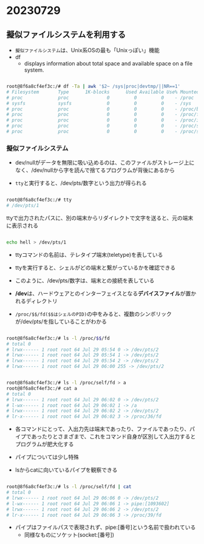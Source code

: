# 20230729

## 擬似ファイルシステムを利用する

- `擬似ファイルシステム`は、Unix系OSの最も「Unixっぽい」機能
- df
  - displays information about total space and available space on a file system.

```bash

root@8f6a8cf4ef3c:/# df -Ta | awk '$2~ /sys|proc|devtmp/||NR==1'
# Filesystem       Type      1K-blocks      Used Available Use% Mounted on
# proc             proc              0         0         0    - /proc
# sysfs            sysfs             0         0         0    - /sys
# proc             proc              0         0         0    - /proc/bus
# proc             proc              0         0         0    - /proc/fs
# proc             proc              0         0         0    - /proc/irq
# proc             proc              0         0         0    - /proc/sys
# proc             proc              0         0         0    - /proc/sysrq-trigger

```

### 擬似ファイルシステム

- dev/nullがデータを無限に吸い込めるのは、このファイルがストレージ上になく、/dev/nullから字を読んで捨てるプログラムが背後にあるから

- `tty`と実行すると、/dev/pts/数字という出力が得られる

```bash

root@8f6a8cf4ef3c:/# tty
# /dev/pts/1

```

ttyで出力されたパスに、別の端末からリダイレクトで文字を送ると、元の端末に表示される

```bash

echo hell > /dev/pts/1

```

- ttyコマンドの名前は、テレタイプ端末(teletype)を表している
- ttyを実行すると、シェルがどの端末と繋がっているかを確認できる
- このように、/dev/pts/数字は、端末との接続を表している
- **/dev**は、ハードウェアとのインターフェイスとなる**デバイスファイル**が置かれるディレクトリ

- `/proc/$$/fd($$はシェルのPID)`の中をみると、複数のシンボリックが/dev/pts/を指していることがわかる

```bash

root@8f6a8cf4ef3c:/# ls -l /proc/$$/fd
# total 0
# lrwx------ 1 root root 64 Jul 29 05:54 0 -> /dev/pts/2
# lrwx------ 1 root root 64 Jul 29 05:54 1 -> /dev/pts/2
# lrwx------ 1 root root 64 Jul 29 05:54 2 -> /dev/pts/2
# lrwx------ 1 root root 64 Jul 29 06:00 255 -> /dev/pts/2

```

```bash

root@8f6a8cf4ef3c:/# ls -l /proc/self/fd > a
root@8f6a8cf4ef3c:/# cat a
# total 0
# lrwx------ 1 root root 64 Jul 29 06:02 0 -> /dev/pts/2
# l-wx------ 1 root root 64 Jul 29 06:02 1 -> /a
# lrwx------ 1 root root 64 Jul 29 06:02 2 -> /dev/pts/2
# lr-x------ 1 root root 64 Jul 29 06:02 3 -> /proc/36/fd

```

- 各コマンドにとって、入出力先は端末であったり、ファイルであったり、パイプであったりとさまざまで、これをコマンド自身が区別して入出力するとプログラムが肥大化する

- パイプについては少し特殊
- lsからcatに向いているパイプを観察できる

```bash

root@8f6a8cf4ef3c:/# ls -l /proc/self/fd | cat
# total 0
# lrwx------ 1 root root 64 Jul 29 06:06 0 -> /dev/pts/2
# l-wx------ 1 root root 64 Jul 29 06:06 1 -> pipe:[1093602]
# lrwx------ 1 root root 64 Jul 29 06:06 2 -> /dev/pts/2
# lr-x------ 1 root root 64 Jul 29 06:06 3 -> /proc/39/fd

```

- パイプはファイルパスで表現されず、pipe:[番号]という名前で扱われている
  - 同様なものにソケット(socket:[番号])
